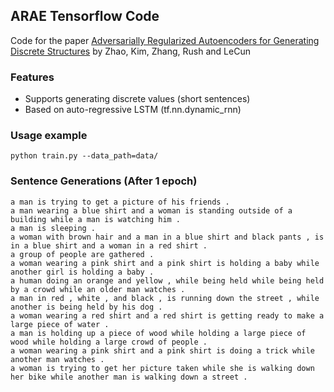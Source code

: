 ## ARAE Tensorflow Code

Code for the paper [Adversarially Regularized Autoencoders for Generating Discrete Structures](https://arxiv.org/abs/1706.04223) by Zhao, Kim, Zhang, Rush and LeCun

### Features
 - Supports generating discrete values (short sentences)
 - Based on auto-regressive LSTM (tf.nn.dynamic_rnn)

### Usage example
`python train.py --data_path=data/`

### Sentence Generations (After 1 epoch)
```
a man is trying to get a picture of his friends .
a man wearing a blue shirt and a woman is standing outside of a building while a man is watching him .
a man is sleeping .
a woman with brown hair and a man in a blue shirt and black pants , is in a blue shirt and a woman in a red shirt .
a group of people are gathered .
a woman wearing a pink shirt and a pink shirt is holding a baby while another girl is holding a baby .
a human doing an orange and yellow , while being held while being held by a crowd while an older man watches .
a man in red , white , and black , is running down the street , while another is being held by his dog .
a woman wearing a red shirt and a red shirt is getting ready to make a large piece of water .
a man is holding up a piece of wood while holding a large piece of wood while holding a large crowd of people .
a woman wearing a pink shirt and a pink shirt is doing a trick while another man watches .
a woman is trying to get her picture taken while she is walking down her bike while another man is walking down a street .
```
